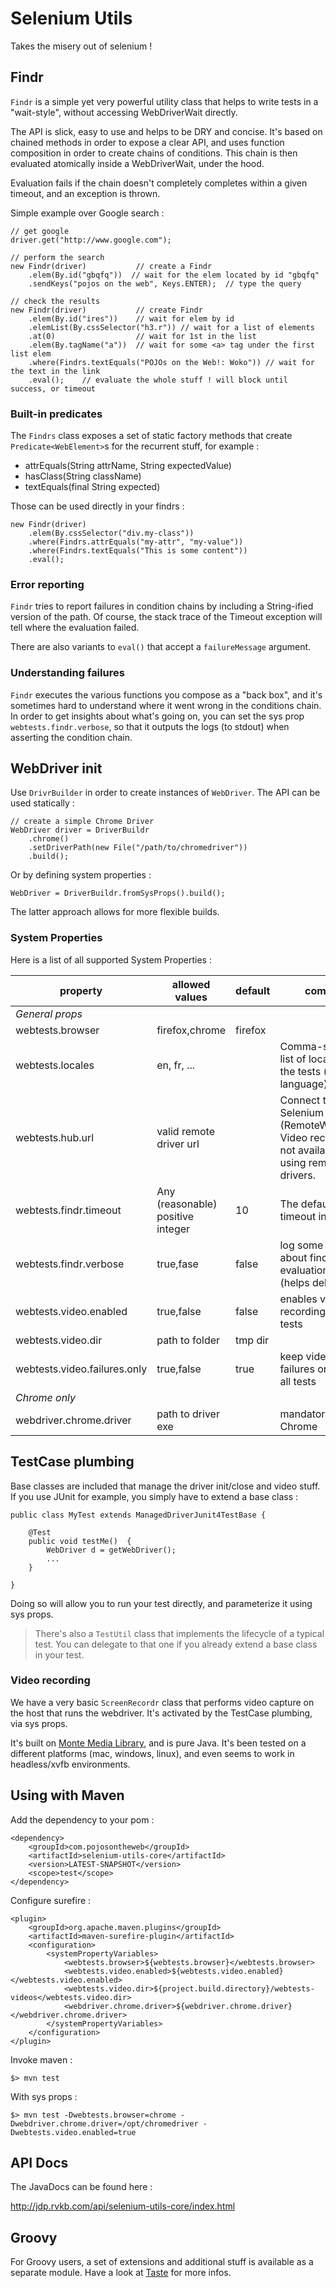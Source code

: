 # Selenium Utils

Takes the misery out of selenium !

## Findr

`Findr` is a simple yet very powerful utility class that helps to write tests in a "wait-style", without accessing WebDriverWait directly.

The API is slick, easy to use and helps to be DRY and concise. It's based on chained methods in order to expose a clear API, and uses function composition in order to create chains of conditions. This chain is then evaluated atomically inside a WebDriverWait, under the hood.

Evaluation fails if the chain doesn't completely completes within a given timeout, and an exception is thrown.

Simple example over Google search :

```
// get google
driver.get("http://www.google.com");

// perform the search
new Findr(driver)			// create a Findr
	.elem(By.id("gbqfq"))  // wait for the elem located by id "gbqfq"
    .sendKeys("pojos on the web", Keys.ENTER);  // type the query

// check the results
new Findr(driver)			// create Findr
	.elem(By.id("ires"))	// wait for elem by id
    .elemList(By.cssSelector("h3.r")) // wait for a list of elements
    .at(0)					// wait for 1st in the list
    .elem(By.tagName("a"))	// wait for some <a> tag under the first list elem
    .where(Findrs.textEquals("POJOs on the Web!: Woko")) // wait for the text in the link
    .eval();	// evaluate the whole stuff ! will block until success, or timeout
```

### Built-in predicates

The `Findrs` class exposes a set of static factory methods that create `Predicate<WebElement>`s for the recurrent stuff, for example :

* attrEquals(String attrName, String expectedValue)
* hasClass(String className)
* textEquals(final String expected)
 
Those can be used directly in your findrs :

```
new Findr(driver)
	.elem(By.cssSelector("div.my-class"))
	.where(Findrs.attrEquals("my-attr", "my-value"))
	.where(Findrs.textEquals("This is some content"))
	.eval();
``` 


### Error reporting

`Findr` tries to report failures in condition chains by including a String-ified version of the path. Of course, the stack trace of the Timeout exception will tell where the evaluation failed.

There are also variants to `eval()` that accept a `failureMessage` argument.

### Understanding failures

`Findr` executes the various functions you compose as a "back box", and it's sometimes hard to understand where 
it went wrong in the conditions chain. In order to get insights about what's going on, you can 
set the sys prop `webtests.findr.verbose`, so that it outputs the logs (to stdout) when asserting the condition chain. 

## WebDriver init

Use `DrivrBuilder` in order to create instances of `WebDriver`. The API can be used statically :

```
// create a simple Chrome Driver
WebDriver driver = DriverBuildr
	.chrome()
	.setDriverPath(new File("/path/to/chromedriver"))
	.build();
```

Or by defining system properties :

```
WebDriver = DriverBuildr.fromSysProps().build();
```

The latter approach allows for more flexible builds. 

### System Properties

Here is a list of all supported System Properties :

<table>
	<thead>
	<tr>
		<th>property</th>
		<th>allowed values</th>
		<th>default</th>
		<th>comment</th>
	</tr>
	</thead>
	<tbody>
    <tr>
        <td colspan="4"><em>General props</em></td>
    </tr>
	<tr>
		<td>webtests.browser</td>
		<td>firefox,chrome</td>
		<td>firefox</td>
		<td></td>
	</tr>
	<tr>
		<td>webtests.locales</td>
		<td>en, fr, ...</td>
		<td></td>
		<td>Comma-separated list of locale(s) for the tests (browser language)</td>
	</tr>
	<tr>
		<td>webtests.hub.url</td>
		<td>valid remote driver url</td>
		<td></td>
		<td>Connect to a Selenium Grid (RemoteWebDriver). Video recording is not available when using remote drivers.</td>
	</tr>
	<tr>
		<td>webtests.findr.timeout</td>
		<td>Any (reasonable) positive integer</td>
		<td>10</td>
		<td>The default Findr timeout in seconds</td>
	</tr>
	<tr>
		<td>webtests.findr.verbose</td>
		<td>true,fase</td>
		<td>false</td>
		<td>log some infos about findr evaluation chains (helps debugging)</td>
	</tr>
	<tr>
		<td>webtests.video.enabled</td>
		<td>true,false</td>
		<td>false</td>
		<td>enables video recording of failed tests</td>
	</tr>
	<tr>
		<td>webtests.video.dir</td>
		<td>path to folder</td>
		<td>tmp dir</td>
		<td></td>
	</tr>
	<tr>
		<td>webtests.video.failures.only</td>
		<td>true,false</td>
		<td>true</td>
		<td>keep videos for failures only, or for all tests</td>
	</tr>
	<tr>
    	<td colspan="4"><em>Chrome only</em></td>
	</tr>
    <tr>
        <td>webdriver.chrome.driver</td>
        <td>path to driver exe</td>
        <td></td>
        <td>mandatory for Chrome</td>
    </tr>
	</tbody>
</table>

## TestCase plumbing

Base classes are included that manage the driver init/close and video stuff. If you use JUnit for example, you simply have to extend a base class :

```
public class MyTest extends ManagedDriverJunit4TestBase {

    @Test
    public void testMe()  {
    	WebDriver d = getWebDriver();
    	...
    }

}
```

Doing so will allow you to run your test directly, and parameterize it using sys props. 


> There's also a `TestUtil` class that implements the lifecycle of a typical test. You can delegate to that one if you already extend a base class in your test.

### Video recording

We have a very basic `ScreenRecordr` class that performs video capture on the host that runs the webdriver. It's activated by the TestCase plumbing, via sys props. 

It's built on [Monte Media Library](http://www.randelshofer.ch/monte/), and is pure Java. It's been tested on a different platforms (mac, windows, linux), and even seems to work in headless/xvfb environments. 

## Using with Maven

Add the dependency to your pom :

```
<dependency>
	<groupId>com.pojosontheweb</groupId>
    <artifactId>selenium-utils-core</artifactId>
    <version>LATEST-SNAPSHOT</version>
    <scope>test</scope>
</dependency>
```

Configure surefire :

```
<plugin>
	<groupId>org.apache.maven.plugins</groupId>
    <artifactId>maven-surefire-plugin</artifactId>
    <configuration>
    	<systemPropertyVariables>
        	<webtests.browser>${webtests.browser}</webtests.browser>
            <webtests.video.enabled>${webtests.video.enabled}</webtests.video.enabled>
            <webtests.video.dir>${project.build.directory}/webtests-videos</webtests.video.dir>
            <webdriver.chrome.driver>${webdriver.chrome.driver}</webdriver.chrome.driver>
        </systemPropertyVariables>
    </configuration>
</plugin>
```

Invoke maven :

```
$> mvn test
```

With sys props :

```
$> mvn test -Dwebtests.browser=chrome -Dwebdriver.chrome.driver=/opt/chromedriver -Dwebtests.video.enabled=true
```

## API Docs

The JavaDocs can be found here :

http://jdp.rvkb.com/api/selenium-utils-core/index.html

## Groovy

For Groovy users, a set of extensions and additional stuff is available as a separate module. Have
a look at [Taste](taste/README.md) for more infos.
